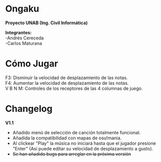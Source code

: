 # Ongaku  
**Proyecto UNAB (Ing. Civil Informática)**  
  
**Integrantes:**  
-Andrés Cereceda  
-Carlos Maturana

# Cómo Jugar
F3: Disminuir la velocidad de desplazamiento de las notas.  
F4: Aumentar la velocidad de desplazamiento de las notas.  
V B N M: Controles de los receptores de las 4 columnas de juego.  
  
# Changelog
**V1.1**  
- Añadido menú de selección de canción totalmente funcional.
- Añadida la compatibilidad con mapas de osu!mania.
- Al clickear "Play" la música no iniciará hasta que el jugador presione "Enter" (Así puede editar su velocidad de desplazamiento a gusto).
- ~~Se han añadido bugs para arreglar en la próxima versión~~
